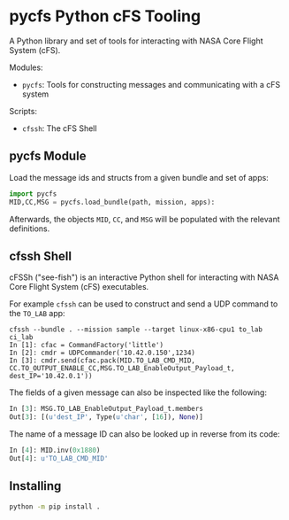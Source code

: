 
pycfs Python cFS Tooling
========================

A Python library and set of tools for interacting with NASA Core Flight System
(cFS).

Modules:
- `pycfs`: Tools for constructing messages and communicating with a cFS system

Scripts:
- `cfssh`: The cFS Shell

## pycfs Module

Load the message ids and structs from a given bundle and set of apps:

```python
import pycfs
MID,CC,MSG = pycfs.load_bundle(path, mission, apps):
```

Afterwards, the objects `MID`, `CC`, and `MSG` will be populated with the
relevant definitions.

## cfssh Shell

cFSSh ("see-fish") is an interactive Python shell for interacting with NASA
Core Flight System (cFS) executables.

For example `cfssh` can be used to construct and send a UDP command to the `TO_LAB` app:
```
cfssh --bundle . --mission sample --target linux-x86-cpu1 to_lab ci_lab
In [1]: cfac = CommandFactory('little')
In [2]: cmdr = UDPCommander('10.42.0.150',1234)
In [3]: cmdr.send(cfac.pack(MID.TO_LAB_CMD_MID, CC.TO_OUTPUT_ENABLE_CC,MSG.TO_LAB_EnableOutput_Payload_t, dest_IP='10.42.0.1'))
```

The fields of a given message can also be inspected like the following:

```python
In [3]: MSG.TO_LAB_EnableOutput_Payload_t.members
Out[3]: [(u'dest_IP', Type(u'char', [16]), None)]
```

The name of a message ID can also be looked up in reverse from its code:
```python
In [4]: MID.inv(0x1880)
Out[4]: u'TO_LAB_CMD_MID'
```


## Installing

```sh
python -m pip install .
```
